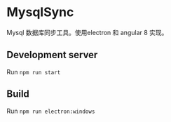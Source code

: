 # MysqlSync

Mysql 数据库同步工具。使用electron 和 angular 8 实现。

## Development server

Run `npm run start` 


## Build

Run `npm run electron:windows` 


